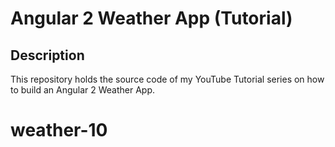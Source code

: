 # Angular 2 Weather App (Tutorial)

## Description
This repository holds the source code of my YouTube Tutorial series on how to build an Angular 2 Weather App.
# weather-10
